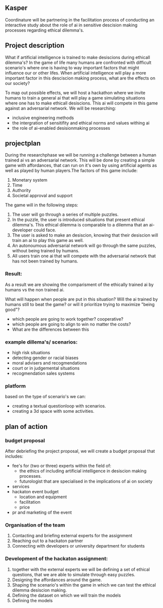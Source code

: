 ## Kasper

Coordinature will be partnering in the facilitation process of conducting an interactive study about the role of ai in sensitive descision making processes regarding ethical dilemma's.

## Project description
What if artificial intelligence is trained to make desiscions during ethicall dilemma's? In the game of life many humans are confronted with difficult scenario's where one is having to way important factors that might influence our or other lifes. When artificial intelligence will play a more important factor in this desciscion making process, what are the effects on our society?

To map out possible effects, we will host a hackathon where we invite humans to train a general ai that will play a game simulating situations where one has to make ethicall desiscions. This ai will compete in this game against an adversarial network. We will be researching:
- inclusive engineering methods
- the intergration of sensitifity and ethical norms and values withing ai
- the role of ai-enabled desisionmaking processes

## projectplan
During the researchphase we will be running a challenge between a human trained ai vs an adversarial network. This will be done by creating a simple game with affordances, that can run on it's own by using artificial agents as well as played by human players.The factors of this game include:
1. Monetary system
2. Time
3. Authority
4. Societal approval and support

The game will in the following steps:
1. The user will go through a series of multiple puzzles.
2. In the puzzle, the user is introduced situations that present ethical dilemma's. This ethical dilemma is comparable to a dilemma that an ai-developer could face.
3. The user is asked to make an desiscion, knowing that their desiscion will train an ai to play this game as well.
4. An autonoumous adversarial network will go through the same puzzles, without being trained by humans.
5. All users train one ai that will compete with the adversarial network that has not been trained by humans.

### Result:
As a result we are showing the comparisment of the ethically trained ai by humans vs the non trained ai.

What will happen when people are put in this situation?
Will the ai trained by humans still to beat the game? or will it prioritize trying to maximize "being good"?
- which people are going to work together? cooperative?
- which people are going to align to win no matter the costs?
- What are the differences between this

### example dillema's/ scenarios:
- high risk situations
- detecting gender or racial biases
- moral advisers and recogmendations
- court or in judgemental situations
- recogmendation sales systems

###  platform
based on the type of scenario's we can:
- creating a textual questionloop with scenarios.
- creating a 3d space with some activities.

## plan of action
### budget proposal
After debriefing the project proposal, we will create a budget proposal that includes:
- fee's for (two or three) experts within the field of:
	- the ethics of including artificial intelligence in desiscion making processes.
    - futurologist that are specialised in the implications of ai on society
- services
- hackaton event budget
    - location and equipment
    - facilitation
    - price
 - pr and marketing of the event
    
### Organisation of the team
1. Contacting and briefing external experts for the assignment
2. Reaching out to a hackaton partner
3. Connecting with developers or university department for students

### Development of the hackaton assignment:
1. together with the external experts we will be defining a set of ethical questions, that we are able to simulate through easy puzzles.
2. Designing the affordances around the game.
3. Shaping the scenario's within the game in which we can test the ethical dilemma desiscion making.
4. Defining the dataset on which we will train the models
5. Defining the models
